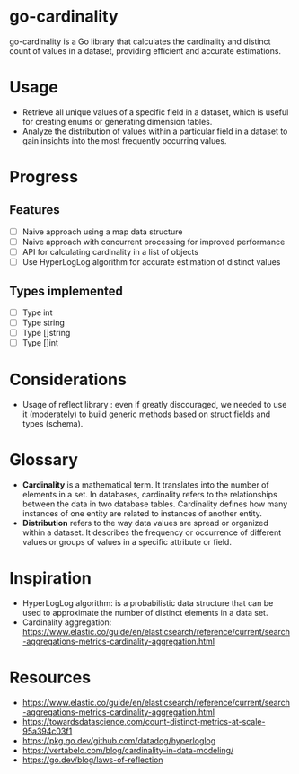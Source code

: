 # go-cardinality
go-cardinality is a Go library that calculates the cardinality and distinct count of values in a dataset, providing efficient and accurate estimations.

# Usage
- Retrieve all unique values of a specific field in a dataset, which is useful for creating enums or generating dimension tables.
- Analyze the distribution of values within a particular field in a dataset to gain insights into the most frequently occurring values.

# Progress

## Features

- [ ] Naive approach using a map data structure
- [ ] Naive approach with concurrent processing for improved performance
- [ ] API for calculating cardinality in a list of objects
- [ ] Use HyperLogLog algorithm for accurate estimation of distinct values

## Types implemented
- [ ] Type int
- [ ] Type string
- [ ] Type []string
- [ ] Type []int

# Considerations
- Usage of reflect library : even if greatly discouraged, we needed to use it (moderately) to build generic methods based on struct fields and types (schema).

# Glossary
- **Cardinality** is a mathematical term. It translates into the number of elements in a set. In databases, cardinality refers to the relationships between the data in two database tables. Cardinality defines how many instances of one entity are related to instances of another entity.
- **Distribution** refers to the way data values are spread or organized within a dataset. It describes the frequency or occurrence of different values or groups of values in a specific attribute or field.

# Inspiration

- HyperLogLog algorithm: is a probabilistic data structure that can be used to approximate the number of distinct elements in a data set.
- Cardinality aggregation: https://www.elastic.co/guide/en/elasticsearch/reference/current/search-aggregations-metrics-cardinality-aggregation.html

# Resources
- https://www.elastic.co/guide/en/elasticsearch/reference/current/search-aggregations-metrics-cardinality-aggregation.html
- https://towardsdatascience.com/count-distinct-metrics-at-scale-95a394c03f1
- https://pkg.go.dev/github.com/datadog/hyperloglog
- https://vertabelo.com/blog/cardinality-in-data-modeling/
- https://go.dev/blog/laws-of-reflection
